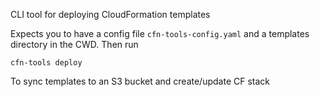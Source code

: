 CLI tool for deploying CloudFormation templates

Expects you to have a config file `cfn-tools-config.yaml` and a templates directory in the CWD.
Then run

```
cfn-tools deploy
```
To sync templates to an S3 bucket and create/update CF stack
